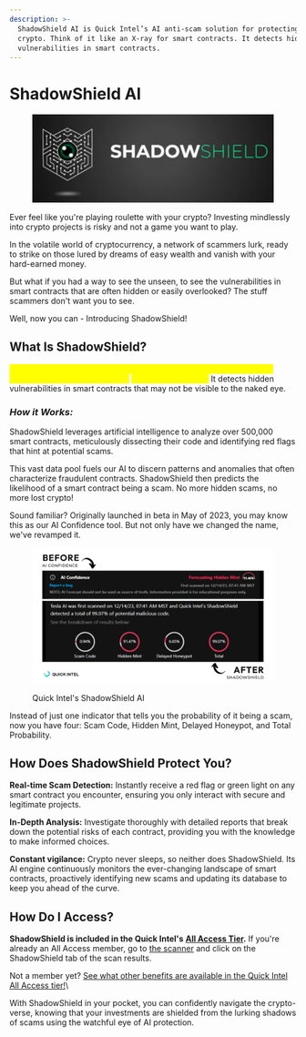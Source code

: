 ```yaml
---
description: >-
  ShadowShield AI is Quick Intel’s AI anti-scam solution for protecting your
  crypto. Think of it like an X-ray for smart contracts. It detects hidden
  vulnerabilities in smart contracts.
---
```


# ShadowShield AI



<figure><img src="../.gitbook/assets/Scanner_ShadowShield_Logo.png" alt=""><figcaption></figcaption></figure>

Ever feel like you're playing roulette with your crypto? Investing mindlessly into crypto projects is risky and not a game you want to play.

In the volatile world of cryptocurrency, a network of scammers lurk, ready to strike on those lured by dreams of easy wealth and vanish with your hard-earned money.

But what if you had a way to see the unseen, to see the vulnerabilities in smart contracts that are often hidden or easily overlooked? The stuff scammers don't want you to see.

Well, now you can - Introducing ShadowShield!



## **What Is ShadowShield?**

<mark style="color:yellow;">**ShadowShield is Quick Intel’s anti-scam solution for protecting your crypto. Think of it like an X-ray**</mark> <mark style="color:yellow;">**for smart contracts.**</mark> It detects hidden vulnerabilities in smart contracts that may not be visible to the naked eye.

### _How it Works:_

ShadowShield leverages artificial intelligence to analyze over 500,000 smart contracts, meticulously dissecting their code and identifying red flags that hint at potential scams.

This vast data pool fuels our AI to discern patterns and anomalies that often characterize fraudulent contracts. ShadowShield then predicts the likelihood of a smart contract being a scam. No more hidden scams, no more lost crypto!

Sound familiar? Originally launched in beta in May of 2023, you may know this as our AI Confidence tool. But not only have we changed the name, we've revamped it.

<figure><img src="../.gitbook/assets/Scanner_ShadowShield_Results.png" alt=""><figcaption><p>Quick Intel's ShadowShield AI</p></figcaption></figure>

Instead of just one indicator that tells you the probability of it being a scam, now you have four: Scam Code, Hidden Mint, Delayed Honeypot, and Total Probability.



## **How Does ShadowShield Protect You?**

**Real-time Scam Detection:** Instantly receive a red flag or green light on any smart contract you encounter, ensuring you only interact with secure and legitimate projects.

**In-Depth Analysis:** Investigate thoroughly with detailed reports that break down the potential risks of each contract, providing you with the knowledge to make informed choices.

**Constant vigilance:** Crypto never sleeps, so neither does ShadowShield. Its AI engine continuously monitors the ever-changing landscape of smart contracts, proactively identifying new scams and updating its database to keep you ahead of the curve.



## **How Do I Access?**&#x20;

**ShadowShield is included in the Quick Intel's** [**All Access Tier**](../qkntl-token/tiers-and-benefits.md)**.** If you're already an All Access member, go to [the scanner](https://app.quickintel.io/scanner) and click on the ShadowShield tab of the scan results.

Not a member yet? [See what other benefits are available in the Quick Intel All Access tier!](../qkntl-token/tiers-and-benefits.md)\


With ShadowShield in your pocket, you can confidently navigate the crypto-verse, knowing that your investments are shielded from the lurking shadows of scams using the watchful eye of AI protection.
